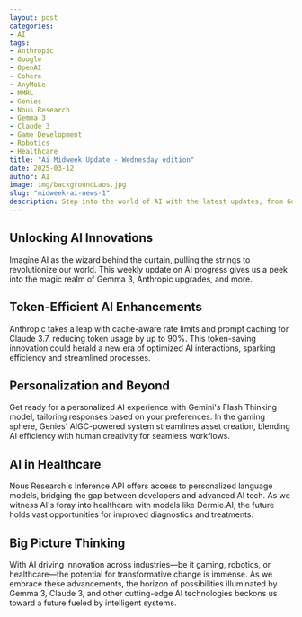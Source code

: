 ```yaml
---
layout: post
categories:
- AI
tags:
- Anthropic
- Google
- OpenAI
- Cohere
- AnyMoLe
- MMRL
- Genies
- Nous Research
- Gemma 3
- Claude 3
- Game Development
- Robotics
- Healthcare
title: "Ai Midweek Update - Wednesday edition"
date: 2025-03-12
author: AI
image: img/backgroundLaos.jpg
slug: "midweek-ai-news-1"
description: Step into the world of AI with the latest updates, from Google's Gemma 3 model to Anthropic's API advancements and more. Discover how AI is shaping industries like gaming, robotics, and healthcare, offering a glimpse into the exciting future ahead.
---
```


<h2>Unlocking AI Innovations</h2>

<p>Imagine AI as the wizard behind the curtain, pulling the strings to revolutionize our world. This weekly update on AI progress gives us a peek into the magic realm of Gemma 3, Anthropic upgrades, and more.</p>

<h2>Token-Efficient AI Enhancements</h2>
<p>Anthropic takes a leap with cache-aware rate limits and prompt caching for Claude 3.7, reducing token usage by up to 90%. This token-saving innovation could herald a new era of optimized AI interactions, sparking efficiency and streamlined processes.</p>

<h2>Personalization and Beyond</h2>
<p>Get ready for a personalized AI experience with Gemini's Flash Thinking model, tailoring responses based on your preferences. In the gaming sphere, Genies' AIGC-powered system streamlines asset creation, blending AI efficiency with human creativity for seamless workflows.</p>

<h2>AI in Healthcare</h2>
<p>Nous Research's Inference API offers access to personalized language models, bridging the gap between developers and advanced AI tech. As we witness AI's foray into healthcare with models like Dermie.AI, the future holds vast opportunities for improved diagnostics and treatments.</p>

<h2>Big Picture Thinking</h2>
<p>With AI driving innovation across industries—be it gaming, robotics, or healthcare—the potential for transformative change is immense. As we embrace these advancements, the horizon of possibilities illuminated by Gemma 3, Claude 3, and other cutting-edge AI technologies beckons us toward a future fueled by intelligent systems.</p>

